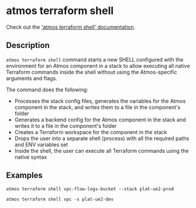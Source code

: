 # atmos terraform shell

Check out the ['atmos terraform shell' documentation](https://atmos.tools/cli/commands/terraform/shell).

## Description

`atmos terraform shell` command starts a new SHELL configured with the environment for an Atmos component in a stack
to allow executing all native Terraform commands inside the shell without using the Atmos-specific arguments and flags.

The command does the following:

- Processes the stack config files, generates the variables for the Atmos component in the stack, and writes them to a file in the component's folder
  <br/>
- Generates a backend config for the Atmos component in the stack and writes it to a file in the component's folder
  <br/>
- Creates a Terraform workspace for the component in the stack
  <br/>
- Drops the user into a separate shell (process) with all the required paths and ENV variables set
  <br/>
- Inside the shell, the user can execute all Terraform commands using the native syntax
  <br/>

## Examples

`atmos terraform shell vpc-flow-logs-bucket --stack plat-ue2-prod`

`atmos terraform shell vpc -s plat-ue2-dev`

<br/>
